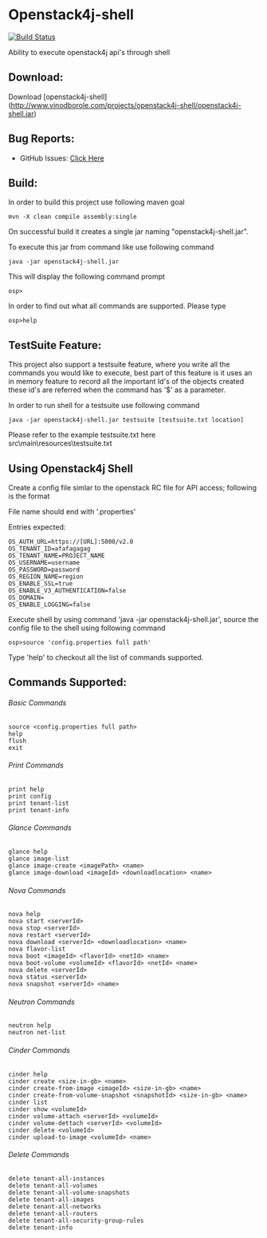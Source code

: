 Openstack4j-shell
=================

[![Build Status](https://travis-ci.org/vinodborole/openstack4j-shell.svg?branch=master)](https://travis-ci.org/vinodborole/openstack4j-shell) 

Ability to execute openstack4j api's through shell

## Download:

Download [openstack4j-shell] (http://www.vinodborole.com/projects/openstack4j-shell/openstack4j-shell.jar)

## Bug Reports:

* GitHub Issues: [Click Here](https://github.com/vinodborole/openstack4j-shell/issues)

## Build:

In order to build this project use following maven goal
```
mvn -X clean compile assembly:single

```

On successful build it creates a single jar naming "openstack4j-shell.jar". 

To execute this jar from command like use following command
```
java -jar openstack4j-shell.jar
```
This will display the following command prompt 

```
osp>

```

In order to find out what all commands are supported. Please type 

```
osp>help

```

## TestSuite Feature:

This project also support a testsuite feature, where you write all the commands you would like to execute, best part of this feature is it uses an in memory feature to record all the important Id's of the objects created these id's are referred when the command has '$' as a parameter.

In order to run shell for a testsuite use following command
```
java -jar openstack4j-shell.jar testsuite [testsuite.txt location]

```
Please refer to the example testsuite.txt here src\main\resources\testsuite.txt

## Using Openstack4j Shell

Create a config file simlar to the openstack RC file for API access; following is the format

File name should end with '.properties'

Entries expected:
```
OS_AUTH_URL=https://[URL]:5000/v2.0
OS_TENANT_ID=afafagagag
OS_TENANT_NAME=PROJECT_NAME
OS_USERNAME=username
OS_PASSWORD=password
OS_REGION_NAME=region
OS_ENABLE_SSL=true
OS_ENABLE_V3_AUTHENTICATION=false
OS_DOMAIN=
OS_ENABLE_LOGGING=false
```

Execute shell by using command 'java -jar openstack4j-shell.jar', source the config file to the shell using following command
```
osp>source 'config.properties full path'

```
Type 'help' to checkout all the list of commands supported.


## Commands Supported:

###### Basic Commands
```
source <config.properties full path>
help
flush
exit
```
###### Print Commands
```
print help
print config
print tenant-list
print tenant-info
```
###### Glance Commands
```
glance help
glance image-list
glance image-create <imagePath> <name>
glance image-download <imageId> <downloadlocation> <name>
```
###### Nova Commands
```
nova help
nova start <serverId>
nova stop <serverId>
nova restart <serverId>
nova download <serverId> <downloadlocation> <name>
nova flavor-list
nova boot <imageId> <flavorId> <netId> <name>
nova boot-volume <volumeId> <flavorId> <netId> <name>
nova delete <serverId>
nova status <serverId>
nova snapshot <serverId> <name>
```

###### Neutron Commands
```
neutron help
neutron net-list
```
###### Cinder Commands
```
cinder help
cinder create <size-in-gb> <name>
cinder create-from-image <imageId> <size-in-gb> <name>
cinder create-from-volume-snapshot <snapshotId> <size-in-gb> <name>
cinder list
cinder show <volumeId>
cinder volume-attach <serverId> <volumeId>
cinder volume-dettach <serverId> <volumeId>
cinder delete <volumeId>
cinder upload-to-image <volumeId> <name>
```
###### Delete Commands
```
delete tenant-all-instances
delete tenant-all-volumes
delete tenant-all-volume-snapshots
delete tenant-all-images
delete tenant-all-networks
delete tenant-all-routers
delete tenant-all-security-group-rules
delete tenant-info
```


